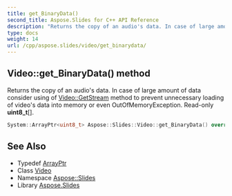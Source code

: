 ```yaml
---
title: get_BinaryData()
second_title: Aspose.Slides for C++ API Reference
description: "Returns the copy of an audio's data. In case of large amount of data consider using of Video::GetStream method to prevent unnecessary loading of video's data into memory or even OutOfMemoryException. Read-only uint8_t[]."
type: docs
weight: 14
url: /cpp/aspose.slides/video/get_binarydata/
---
```

## Video::get_BinaryData() method


Returns the copy of an audio's data. In case of large amount of data consider using of [Video::GetStream](../getstream/) method to prevent unnecessary loading of video's data into memory or even OutOfMemoryException. Read-only **uint8_t**[].

```cpp
System::ArrayPtr<uint8_t> Aspose::Slides::Video::get_BinaryData() override
```

## See Also

* Typedef [ArrayPtr](../../system/arrayptr/)
* Class [Video](./)
* Namespace [Aspose::Slides](../)
* Library [Aspose.Slides](../../)